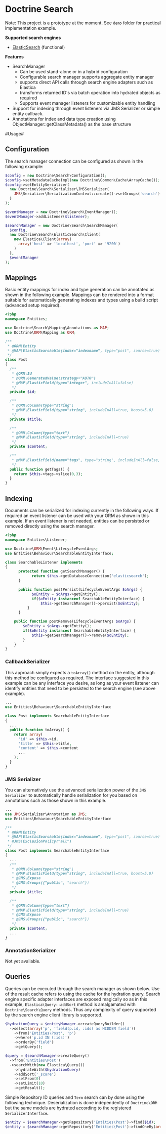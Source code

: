 # Doctrine Search #

Note: This project is a prototype at the moment. See `demo` folder for practical implementation example.

__Supported search engines__

* [ElasticSearch](http://www.elasticsearch.org/) (functional)

__Features__
* SearchManager
  * Can be used stand-alone or in a hybrid configuration
  * Configurable search manager supports aggregate entity manager
  * supports direct API calls through search engine adapters such as Elastica
  * transforms returned ID's via batch operation into hydrated objects as required
  * Supports event manager listeners for customizable entity handling
* Support for indexing through event listeners via JMS Serializer or simple entity callback.
* Annotations for index and data type creation using ObjectManager::getClassMetadata() as the base structure

#Usage#

## Configuration ##
The search manager connection can be configured as shown in the following example:
```php
$config = new Doctrine\Search\Configuration();
$config->setMetadataCacheImpl(new Doctrine\Common\Cache\ArrayCache());
$config->setEntitySerializer(
  new Doctrine\Search\Serializer\JMSSerializer(
    JMS\Serializer\SerializationContext::create()->setGroups('search')
  )
);

$eventManager = new Doctrine\Search\EventManager();
$eventManager->addListener($listener);

$searchManager = new Doctrine\Search\SearchManager(
  $config,
  new Doctrine\Search\ElasticSearch\Client(
    new Elastica\Client(array(
      array('host' => 'localhost', 'port' => '9200')
    )
  ),
  $eventManager
);
```

## Mappings ##
Basic entity mappings for index and type generation can be annotated as shown in the following example. Mappings
can be rendered into a format suitable for automatically generating indexes and types using a build script
(advanced setup required).
```php
<?php
namespace Entities;

use Doctrine\Search\Mapping\Annotations as MAP;
use Doctrine\ORM\Mapping as ORM;

/**
 * @ORM\Entity
 * @MAP\ElasticSearchable(index="indexname", type="post", source=true)
 */
class Post
{
  /**
   * @ORM\Id
   * @ORM\GeneratedValue(strategy="AUTO")
   * @MAP\ElasticField(type="integer", includeInAll=false)
   */
  private $id;

  /**
   * @ORM\Column(type="string")
   * @MAP\ElasticField(type="string", includeInAll=true, boost=5.0)
   */
  private $title;

  /**
   * @ORM\Column(type="text")
   * @MAP\ElasticField(type="string", includeInAll=true)
   */
  private $content;

  /**
   * @MAP\ElasticField(name="tags", type="string", includeInAll=false, index="not_analyzed")
   */
  public function getTags() {
    return $this->tags->slice(0,3);
  }
}
```

## Indexing ##
Documents can be serialized for indexing currently in the following ways. If required an event listener can
be used with your ORM as shown in this example. If an event listener is not needed, entities can be persisted
or removed directly using the search manager.
```php
<?php
namespace Entities\Listener;

use Doctrine\ORM\Event\LifecycleEventArgs;
use Entities\Behaviour\SearchableEntityInterface;

class SearchableListener implements
{
      protected function getSearchManager() {
            return $this->getDatabaseConnection('elasticsearch');
      }

      public function postPersist(LifecycleEventArgs $oArgs) {
            $oEntity = $oArgs->getEntity();
            if($oEntity instanceof SearchableEntityInterface) {
                $this->getSearchManager()->persist($oEntity);
          }
      }

    public function postRemove(LifecycleEventArgs $oArgs) {
        $oEntity = $oArgs->getEntity();
        if($oEntity instanceof SearchableEntityInterface) {
            $this->getSearchManager()->remove($oEntity);
        }
    }
}
```

### CallbackSerializer ###
This approach simply expects a `toArray()` method on the entity, although this method be configured as required.
The interface suggested in this example can be any interface you desire, as long as your event listener can identify
entities that need to be persisted to the search engine (see above example).
```php
...
use Entities\Behaviour\SearchableEntityInterface

class Post implements SearchableEntityInterface
{
  ...
  public function toArray() {
    return array(
      'id' => $this->id,
      'title' => $this->title,
      'content' => $this->content
      ...
    );
  }
}
```

### JMS Serializer ###
You can alternatively use the advanced serialization power of the `JMS Serializer` to automatically handle
serialization for you based on annotations such as those shown in this example.
```php
...
use JMS\Serializer\Annotation as JMS;
use Entities\Behaviour\SearchableEntityInterface

/**
 * @ORM\Entity
 * @MAP\ElasticSearchable(index="indexname", type="post", source=true)
 * @JMS\ExclusionPolicy("all")
 */
class Post implements SearchableEntityInterface
{
  ...
  /**
   * @ORM\Column(type="string")
   * @MAP\ElasticField(type="string", includeInAll=true, boost=5.0)
   * @JMS\Expose
   * @JMS\Groups({"public", "search"})
   */
  private $title;

  /**
   * @ORM\Column(type="text")
   * @MAP\ElasticField(type="string", includeInAll=true)
   * @JMS\Expose
   * @JMS\Groups({"public", "search"})
   */
  private $content;
  ...
}
```

### AnnotationSerializer ###
Not yet available.


## Queries ##
Queries can be executed through the search manager as shown below. Use of the result cache refers to using the
cache for the hydration query. Search engine specific adapter interfaces are exposed magically so as in this
example, `Elastica\Query::addSort` method is amalgamated with `Doctrine\Search\Query` methods. Thus any complexity
of query supported by the search engine client library is supported.
```php
$hydrationQuery = $entityManager->createQueryBuilder()
  ->select(array('p', 'field(p.id, :ids) as HIDDEN field'))
    ->from('Entities\Post', 'p')
    ->where('p.id IN (:ids)')
    ->orderBy('field')
    ->getQuery();

$query = $searchManager->createQuery()
  ->from('Entities\Post')
  ->searchWith(new Elastica\Query())
    ->hydrateWith($hydrationQuery)
    ->addSort('_score')
    ->setFrom(0)
    ->setLimit(10)
    ->getResult();
```

Simple Repository ID queries and `Term` search can by done using the following technique. Deserialization is done
independently of `Doctrine\ORM` but the same models are hydrated according to the registered `SerializerInterface`.
```php
$entity = $searchManager->getRepository('Entities\Post')->find($id);
$entity = $searchManager->getRepository('Entities\Post')->findOneBy(array($key => $term));
```
